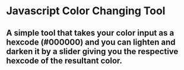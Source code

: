 # Javascript Color Changing Tool
## A simple tool that takes your color input as a hexcode (#000000) and you can lighten and darken it by a slider giving you the respective hexcode of the resultant color.
